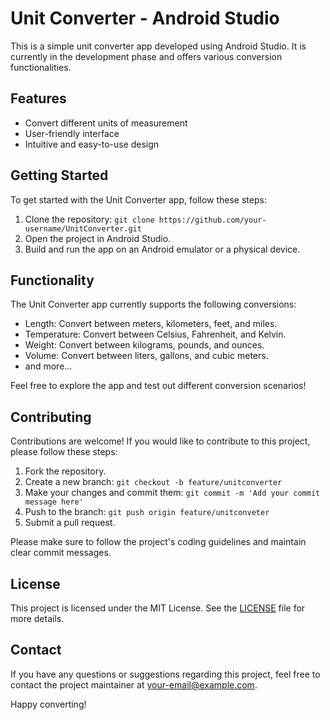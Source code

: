 # Unit Converter - Android Studio

This is a simple unit converter app developed using Android Studio. It is currently in the development phase and offers various conversion functionalities.

## Features

- Convert different units of measurement
- User-friendly interface
- Intuitive and easy-to-use design

## Getting Started

To get started with the Unit Converter app, follow these steps:

1. Clone the repository: `git clone https://github.com/your-username/UnitConverter.git`
2. Open the project in Android Studio.
3. Build and run the app on an Android emulator or a physical device.

## Functionality

The Unit Converter app currently supports the following conversions:

- Length: Convert between meters, kilometers, feet, and miles.
- Temperature: Convert between Celsius, Fahrenheit, and Kelvin.
- Weight: Convert between kilograms, pounds, and ounces.
- Volume: Convert between liters, gallons, and cubic meters.
- and more...

Feel free to explore the app and test out different conversion scenarios!

## Contributing

Contributions are welcome! If you would like to contribute to this project, please follow these steps:

1. Fork the repository.
2. Create a new branch: `git checkout -b feature/unitconverter`
3. Make your changes and commit them: `git commit -m 'Add your commit message here'`
4. Push to the branch: `git push origin feature/unitconveter`
5. Submit a pull request.

Please make sure to follow the project's coding guidelines and maintain clear commit messages.

## License

This project is licensed under the MIT License. See the [LICENSE](LICENSE) file for more details.

## Contact

If you have any questions or suggestions regarding this project, feel free to contact the project maintainer at [your-email@example.com](mailto:yuvrajbhati00980@gmail.com).

Happy converting!
